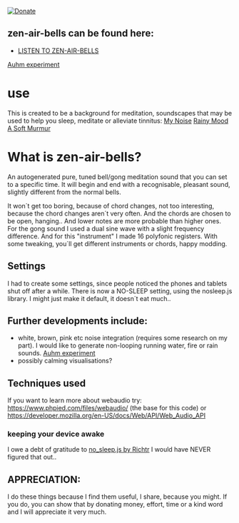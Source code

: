 [![Donate](https://img.shields.io/badge/Donate-PayPal-green.svg)](https://www.paypal.com/donate/?hosted_button_id=VLZXJ73VZ6PY4)


## zen-air-bells can be found here:
- [LISTEN TO ZEN-AIR-BELLS](https://hjalmarsnoep.github.io/zen-air-bells/)

[Auhm experiment](https://hjalmarsnoep.github.io/zen-air-bells/endless-auhm.html)

# use
This is created to be a background for meditation, 
soundscapes that may be used to help you sleep, meditate or alleviate tinnitus:
[My Noise](https://www.mynoise.net/)
[Rainy Mood](https://www.rainymood.com/)
[A Soft Murmur](https://asoftmurmur.com/)

# What is zen-air-bells?
An autogenerated pure, tuned bell/gong meditation sound that you can set to a specific time.
It will begin and end with a recognisable, pleasant sound, slightly different from the normal bells.

It won´t get too boring, because of chord changes, not too interesting, because the chord changes aren´t very often.
And the chords are chosen to be open, hanging.. And lower notes are more probable than higher ones.
For the gong sound I used a dual sine wave with a slight frequency difference.
And for this "instrument" I made 16 polyfonic registers.
With some tweaking, you´ll get different instruments or chords, happy modding.

## Settings
I had to create some settings, since people noticed the phones and tablets shut off after a while.
There is now a NO-SLEEP setting, using the nosleep.js library.
I might just make it default, it doesn´t eat much..

## Further developments include:
 - white, brown, pink etc noise integration (requires some research on my part). I would like to generate non-looping running water, fire or rain sounds. [Auhm experiment](https://hjalmarsnoep.github.io/zen-air-bells/endless-auhm.html) 
 - possibly calming visualisations?

## Techniques used
If you want to learn more about webaudio try:
https://www.phpied.com/files/webaudio/ (the base for this code)
or
https://developer.mozilla.org/en-US/docs/Web/API/Web_Audio_API
### keeping your device awake
I owe a debt of gratitude to [no_sleep.js by Richtr](https://github.com/richtr/NoSleep.js/)
I would have NEVER figured that out..

## APPRECIATION:
I do these things because I find them useful, I share, because you might.
If you do, you can show that by donating money, effort, time or a kind word and I will appreciate it very much.

